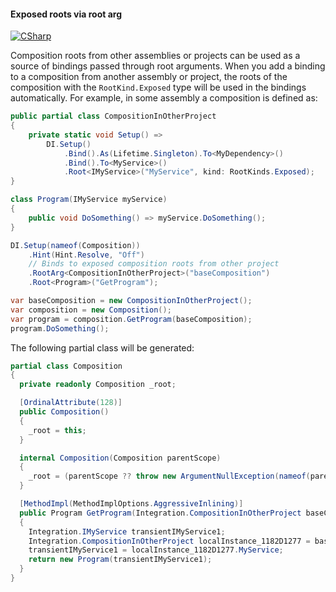#### Exposed roots via root arg

[![CSharp](https://img.shields.io/badge/C%23-code-blue.svg)](../tests/Pure.DI.UsageTests/Advanced/ExposedRootsViaRootArgScenario.cs)

Composition roots from other assemblies or projects can be used as a source of bindings passed through root arguments. When you add a binding to a composition from another assembly or project, the roots of the composition with the `RootKind.Exposed` type will be used in the bindings automatically. For example, in some assembly a composition is defined as:
```c#
public partial class CompositionInOtherProject
{
    private static void Setup() =>
        DI.Setup()
            .Bind().As(Lifetime.Singleton).To<MyDependency>()
            .Bind().To<MyService>()
            .Root<IMyService>("MyService", kind: RootKinds.Exposed);
}
```


```c#
class Program(IMyService myService)
{
    public void DoSomething() => myService.DoSomething();
}

DI.Setup(nameof(Composition))
    .Hint(Hint.Resolve, "Off")
    // Binds to exposed composition roots from other project
    .RootArg<CompositionInOtherProject>("baseComposition")
    .Root<Program>("GetProgram");

var baseComposition = new CompositionInOtherProject();
var composition = new Composition();
var program = composition.GetProgram(baseComposition);
program.DoSomething();
```

The following partial class will be generated:

```c#
partial class Composition
{
  private readonly Composition _root;

  [OrdinalAttribute(128)]
  public Composition()
  {
    _root = this;
  }

  internal Composition(Composition parentScope)
  {
    _root = (parentScope ?? throw new ArgumentNullException(nameof(parentScope)))._root;
  }

  [MethodImpl(MethodImplOptions.AggressiveInlining)]
  public Program GetProgram(Integration.CompositionInOtherProject baseComposition)
  {
    Integration.IMyService transientIMyService1;
    Integration.CompositionInOtherProject localInstance_1182D1277 = baseComposition;
    transientIMyService1 = localInstance_1182D1277.MyService;
    return new Program(transientIMyService1);
  }
}
```


